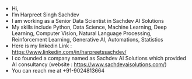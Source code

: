 -  Hi,
- I’m Harpreet Singh Sachdev
- I am working as a Senior Data Scientist in Sachdev AI Solutions
- My skills include Python, Data Science, Machine Learning, Deep Learning, Computer Vision, Natural Language Processing, Reinforcement Learning, Generative AI, Automations, Statistics
- Here is my linkedin Link : https://www.linkedin.com/in/harpreetssachdev/
- I co founded a company named as Sachdev AI Solutions which provided AI consultancy (website : https://www.sachdevaisolutions.com/) 
- You can reach me at +91-9024813664
